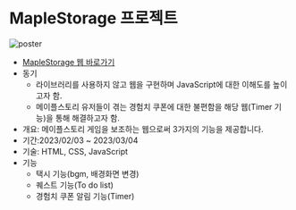 # MapleStorage 프로젝트
![poster](img/screenshot.png)
- [MapleStorage 웹 바로가기](https://newcodes7.github.io/MapleStorage/)
- 동기
  - 라이브러리를 사용하지 않고 웹을 구현하며 JavaScript에 대한 이해도를 높이고자 함.
  - 메이플스토리 유저들이 겪는 경험치 쿠폰에 대한 불편함을 해당 웹(Timer 기능)을 통해 해결하고자 함.
- 개요: 메이플스토리 게임을 보조하는 웹으로써 3가지의 기능을 제공합니다.
- 기간:2023/02/03 ~ 2023/03/04
- 기술: HTML, CSS, JavaScript
- 기능
  - 택시 기능(bgm, 배경화면 변경)
  - 퀘스트 기능(To do list)
  - 경험치 쿠폰 알림 기능(Timer)
